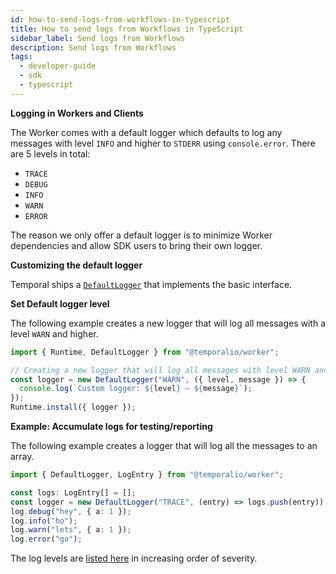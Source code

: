 ```yaml
---
id: how-to-send-logs-from-workflows-in-typescript
title: How to send logs from Workflows in TypeScript
sidebar_label: Send logs from Workflows
description: Send logs from Workflows
tags:
  - developer-guide
  - sdk
  - typescript
---
```


**Logging in Workers and Clients**

The Worker comes with a default logger which defaults to log any messages with level `INFO` and higher to `STDERR` using `console.error`.
There are 5 levels in total:

- `TRACE`
- `DEBUG`
- `INFO`
- `WARN`
- `ERROR`

The reason we only offer a default logger is to minimize Worker dependencies and allow SDK users to bring their own logger.

**Customizing the default logger**

Temporal ships a [`DefaultLogger`](https://typescript.temporal.io/api/classes/worker.defaultlogger/) that implements the basic interface.

**Set Default logger level**

The following example creates a new logger that will log all messages with a level `WARN` and higher.

```ts
import { Runtime, DefaultLogger } from "@temporalio/worker";

// Creating a new logger that will log all messages with level WARN and higher.
const logger = new DefaultLogger("WARN", ({ level, message }) => {
  console.log(`Custom logger: ${level} — ${message}`);
});
Runtime.install({ logger });
```

**Example: Accumulate logs for testing/reporting**

The following example creates a logger that will log all the messages to an array.

```ts
import { DefaultLogger, LogEntry } from "@temporalio/worker";

const logs: LogEntry[] = [];
const logger = new DefaultLogger("TRACE", (entry) => logs.push(entry));
log.debug("hey", { a: 1 });
log.info("ho");
log.warn("lets", { a: 1 });
log.error("go");
```

The log levels are [listed here](https://typescript.temporal.io/api/namespaces/worker#loglevel) in increasing order of severity.
